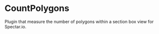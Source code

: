 # CountPolygons
Plugin that measure the number of polygons within a section box view for Spectar.io.
